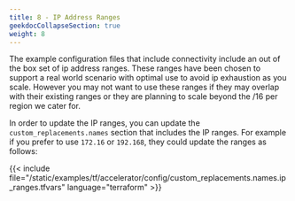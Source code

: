 ```yaml
---
title: 8 - IP Address Ranges
geekdocCollapseSection: true
weight: 8
---
```


The example configuration files that include connectivity include an out of the box set of ip address ranges. These ranges have been chosen to support a real world scenario with optimal use to avoid ip exhaustion as you scale. However you may not want to use these ranges if they may overlap with their existing ranges or they are planning to scale beyond the /16 per region we cater for.

In order to update the IP ranges, you can update the `custom_replacements.names` section that includes the IP ranges. For example if you prefer to use `172.16` or `192.168`, they could update the ranges as follows:

{{< include file="/static/examples/tf/accelerator/config/custom_replacements.names.ip_ranges.tfvars" language="terraform" >}}
